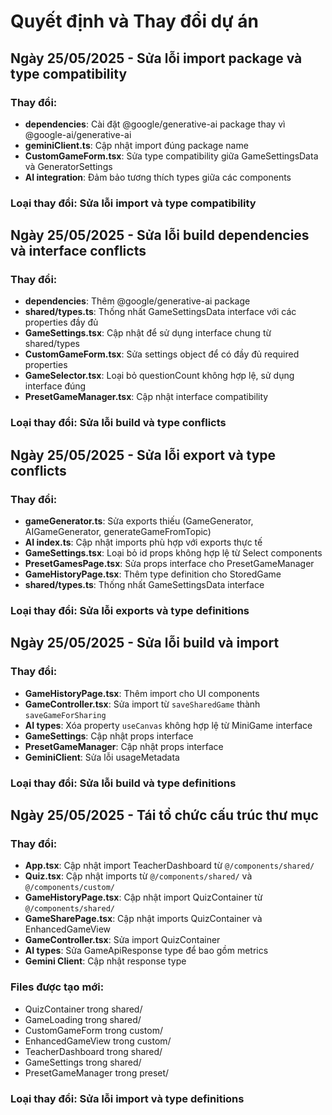
# Quyết định và Thay đổi dự án

## Ngày 25/05/2025 - Sửa lỗi import package và type compatibility

### Thay đổi:
- **dependencies**: Cài đặt @google/generative-ai package thay vì @google-ai/generative-ai
- **geminiClient.ts**: Cập nhật import đúng package name
- **CustomGameForm.tsx**: Sửa type compatibility giữa GameSettingsData và GeneratorSettings
- **AI integration**: Đảm bảo tương thích types giữa các components

### Loại thay đổi: Sửa lỗi import và type compatibility

## Ngày 25/05/2025 - Sửa lỗi build dependencies và interface conflicts

### Thay đổi:
- **dependencies**: Thêm @google/generative-ai package
- **shared/types.ts**: Thống nhất GameSettingsData interface với các properties đầy đủ
- **GameSettings.tsx**: Cập nhật để sử dụng interface chung từ shared/types
- **CustomGameForm.tsx**: Sửa settings object để có đầy đủ required properties
- **GameSelector.tsx**: Loại bỏ questionCount không hợp lệ, sử dụng interface đúng
- **PresetGameManager.tsx**: Cập nhật interface compatibility

### Loại thay đổi: Sửa lỗi build và type conflicts

## Ngày 25/05/2025 - Sửa lỗi export và type conflicts

### Thay đổi:
- **gameGenerator.ts**: Sửa exports thiếu (GameGenerator, AIGameGenerator, generateGameFromTopic)
- **AI index.ts**: Cập nhật imports phù hợp với exports thực tế
- **GameSettings.tsx**: Loại bỏ id props không hợp lệ từ Select components
- **PresetGamesPage.tsx**: Sửa props interface cho PresetGameManager
- **GameHistoryPage.tsx**: Thêm type definition cho StoredGame
- **shared/types.ts**: Thống nhất GameSettingsData interface

### Loại thay đổi: Sửa lỗi exports và type definitions

## Ngày 25/05/2025 - Sửa lỗi build và import

### Thay đổi:
- **GameHistoryPage.tsx**: Thêm import cho UI components
- **GameController.tsx**: Sửa import từ `saveSharedGame` thành `saveGameForSharing`
- **AI types**: Xóa property `useCanvas` không hợp lệ từ MiniGame interface
- **GameSettings**: Cập nhật props interface
- **PresetGameManager**: Cập nhật props interface
- **GeminiClient**: Sửa lỗi usageMetadata

### Loại thay đổi: Sửa lỗi build và type definitions

## Ngày 25/05/2025 - Tái tổ chức cấu trúc thư mục

### Thay đổi:
- **App.tsx**: Cập nhật import TeacherDashboard từ `@/components/shared/`
- **Quiz.tsx**: Cập nhật imports từ `@/components/shared/` và `@/components/custom/`
- **GameHistoryPage.tsx**: Cập nhật import QuizContainer từ `@/components/shared/`
- **GameSharePage.tsx**: Cập nhật imports QuizContainer và EnhancedGameView
- **GameController.tsx**: Sửa import QuizContainer
- **AI types**: Sửa GameApiResponse type để bao gồm metrics
- **Gemini Client**: Cập nhật response type

### Files được tạo mới:
- QuizContainer trong shared/
- GameLoading trong shared/
- CustomGameForm trong custom/
- EnhancedGameView trong custom/
- TeacherDashboard trong shared/
- GameSettings trong shared/
- PresetGameManager trong preset/

### Loại thay đổi: Sửa lỗi import và type definitions
